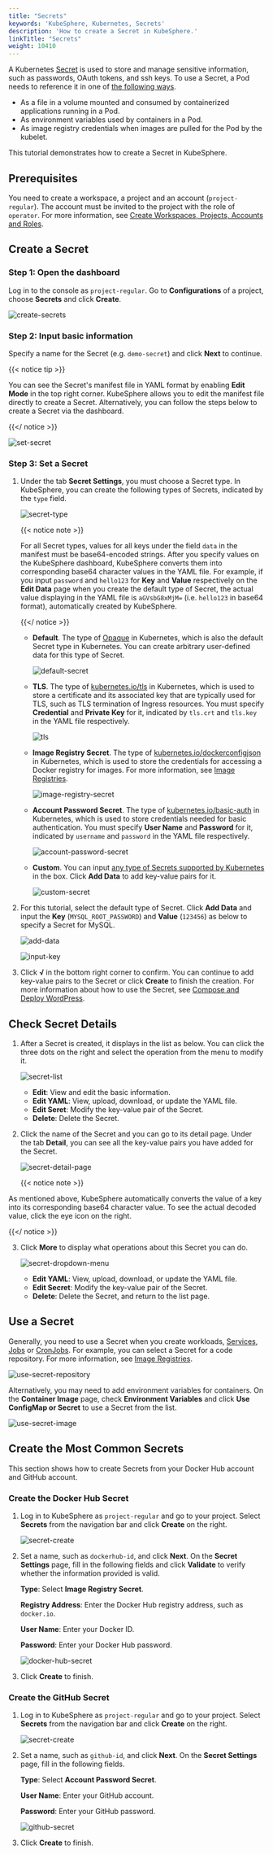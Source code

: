```yaml
---
title: "Secrets"
keywords: 'KubeSphere, Kubernetes, Secrets'
description: 'How to create a Secret in KubeSphere.'
linkTitle: "Secrets"
weight: 10410
---
```


A Kubernetes [Secret](https://kubernetes.io/docs/concepts/configuration/secret/) is used to store and manage sensitive information, such as passwords, OAuth tokens, and ssh keys. To use a Secret, a Pod needs to reference it in one of [the following ways](https://kubernetes.io/docs/concepts/configuration/secret/#overview-of-secrets).

- As a file in a volume mounted and consumed by containerized applications running in a Pod.
- As environment variables used by containers in a Pod.
- As image registry credentials when images are pulled for the Pod by the kubelet.

This tutorial demonstrates how to create a Secret in KubeSphere.

## Prerequisites

You need to create a workspace, a project and an account (`project-regular`). The account must be invited to the project with the role of `operator`. For more information, see [Create Workspaces, Projects, Accounts and Roles](../../../quick-start/create-workspace-and-project/).

## Create a Secret

### Step 1: Open the dashboard

Log in to the console as `project-regular`. Go to **Configurations** of a project, choose **Secrets** and click **Create**.

![create-secrets](/images/docs/project-user-guide/configurations/secrets/create-secrets.jpg)

### Step 2: Input basic information

Specify a name for the Secret (e.g. `demo-secret`) and click **Next** to continue.

{{< notice tip >}}

You can see the Secret's manifest file in YAML format by enabling **Edit Mode** in the top right corner. KubeSphere allows you to edit the manifest file directly to create a Secret. Alternatively, you can follow the steps below to create a Secret via the dashboard.

{{</ notice >}} 

![set-secret](/images/docs/project-user-guide/configurations/secrets/set-secret.jpg)

### Step 3: Set a Secret

1. Under the tab **Secret Settings**, you must choose a Secret type. In KubeSphere, you can create the following types of Secrets, indicated by the `type` field.

   ![secret-type](/images/docs/project-user-guide/configurations/secrets/secret-type.jpg)

   {{< notice note >}}

   For all Secret types, values for all keys under the field `data` in the manifest must be base64-encoded strings. After you specify values on the KubeSphere dashboard, KubeSphere converts them into corresponding base64 character values in the YAML file. For example, if you input `password` and `hello123` for **Key** and **Value** respectively on the **Edit Data** page when you create the default type of Secret, the actual value displaying in the YAML file is `aGVsbG8xMjM=` (i.e. `hello123` in base64 format), automatically created by KubeSphere.

   {{</ notice >}} 

   - **Default**. The type of [Opaque](https://kubernetes.io/docs/concepts/configuration/secret/#opaque-secrets) in Kubernetes, which is also the default Secret type in Kubernetes. You can create arbitrary user-defined data for this type of Secret.

     ![default-secret](/images/docs/project-user-guide/configurations/secrets/default-secret.jpg)

   - **TLS**. The type of [kubernetes.io/tls](https://kubernetes.io/docs/concepts/configuration/secret/#tls-secrets) in Kubernetes, which is used to store a certificate and its associated key that are typically used for TLS, such as TLS termination of Ingress resources. You must specify **Credential** and **Private Key** for it, indicated by `tls.crt` and `tls.key` in the YAML file respectively.

     ![tls](/images/docs/project-user-guide/configurations/secrets/tls.jpg)

   - **Image Registry Secret**. The type of [kubernetes.io/dockerconfigjson](https://kubernetes.io/docs/concepts/configuration/secret/#docker-config-secrets) in Kubernetes, which is used to store the credentials for accessing a Docker registry for images. For more information, see [Image Registries](../image-registry/).

     ![image-registry-secret](/images/docs/project-user-guide/configurations/secrets/image-registry-secret.jpg)

   - **Account Password Secret**. The type of [kubernetes.io/basic-auth](https://kubernetes.io/docs/concepts/configuration/secret/#basic-authentication-secret) in Kubernetes, which is used to store credentials needed for basic authentication. You must specify **User Name** and **Password** for it, indicated by `username` and `password` in the YAML file respectively.

     ![account-password-secret](/images/docs/project-user-guide/configurations/secrets/account-password-secret.jpg)

   - **Custom**. You can input [any type of Secrets supported by Kubernetes](https://kubernetes.io/docs/concepts/configuration/secret/#secret-types) in the box. Click **Add Data** to add key-value pairs for it.

     ![custom-secret](/images/docs/project-user-guide/configurations/secrets/custom-secret.jpg)

2. For this tutorial, select the default type of Secret. Click **Add Data** and input the **Key** (`MYSQL_ROOT_PASSWORD`) and **Value** (`123456`) as below to specify a Secret for MySQL. 

   ![add-data](/images/docs/project-user-guide/configurations/secrets/add-data.jpg)

   ![input-key](/images/docs/project-user-guide/configurations/secrets/input-key.jpg)

3. Click **√** in the bottom right corner to confirm. You can continue to add key-value pairs to the Secret or click **Create** to finish the creation. For more information about how to use the Secret, see [Compose and Deploy WordPress](../../../quick-start/wordpress-deployment/#task-3-create-an-application).

## Check Secret Details

1. After a Secret is created, it displays in the list as below. You can click the three dots on the right and select the operation from the menu to modify it.

    ![secret-list](/images/docs/project-user-guide/configurations/secrets/secret-list.jpg)

    - **Edit**: View and edit the basic information.
    - **Edit YAML**: View, upload, download, or update the YAML file.
    - **Edit Seret**: Modify the key-value pair of the Secret.
    - **Delete**: Delete the Secret.

2. Click the name of the Secret and you can go to its detail page. Under the tab **Detail**, you can see all the key-value pairs you have added for the Secret.

    ![secret-detail-page](/images/docs/project-user-guide/configurations/secrets/secret-detail-page.jpg)

    {{< notice note >}}

As mentioned above, KubeSphere automatically converts the value of a key into its corresponding base64 character value. To see the actual decoded value, click the eye icon on the right.

{{</ notice >}} 

3. Click **More** to display what operations about this Secret you can do.

    ![secret-dropdown-menu](/images/docs/project-user-guide/configurations/secrets/secret-dropdown-menu.jpg)

    - **Edit YAML**: View, upload, download, or update the YAML file.
    - **Edit Secret**: Modify the key-value pair of the Secret.
    - **Delete**: Delete the Secret, and return to the list page.


## Use a Secret

Generally, you need to use a Secret when you create workloads, [Services](../../../project-user-guide/application-workloads/services/), [Jobs](../../../project-user-guide/application-workloads/jobs/) or [CronJobs](../../../project-user-guide/application-workloads/cronjob/). For example, you can select a Secret for a code repository. For more information, see [Image Registries](../image-registry/).

![use-secret-repository](/images/docs/project-user-guide/configurations/secrets/use-secret-repository.jpg)

Alternatively, you may need to add environment variables for containers. On the **Container Image** page, check **Environment Variables** and click **Use ConfigMap or Secret** to use a Secret from the list.

![use-secret-image](/images/docs/project-user-guide/configurations/secrets/use-secret-image.jpg)

## Create the Most Common Secrets

This section shows how to create Secrets from your Docker Hub account and GitHub account.

### Create the Docker Hub Secret

1. Log in to KubeSphere as `project-regular` and go to your project. Select **Secrets** from the navigation bar and click **Create** on the right.

   ![secret-create](/images/docs/project-user-guide/configurations/secrets/secret-create.jpg)

2. Set a name, such as `dockerhub-id`, and click **Next**. On the **Secret Settings** page, fill in the following fields and click **Validate** to verify whether the information provided is valid.

   **Type**: Select **Image Registry Secret**.

   **Registry Address**: Enter the Docker Hub registry address, such as `docker.io`.

   **User Name**: Enter your Docker ID.

   **Password**: Enter your Docker Hub password.

   ![docker-hub-secret](/images/docs/project-user-guide/configurations/secrets/docker-hub-secret.jpg)

3. Click **Create** to finish.

### Create the GitHub Secret

1. Log in to KubeSphere as `project-regular` and go to your project. Select **Secrets** from the navigation bar and click **Create** on the right.

   ![secret-create](/images/docs/project-user-guide/configurations/secrets/secret-create.jpg)

2. Set a name, such as `github-id`, and click **Next**. On the **Secret Settings** page, fill in the following fields.

   **Type**: Select **Account Password Secret**.

   **User Name**: Enter your GitHub account.

   **Password**: Enter your GitHub password.

   ![github-secret](/images/docs/project-user-guide/configurations/secrets/github-secret.jpg)

3. Click **Create** to finish.